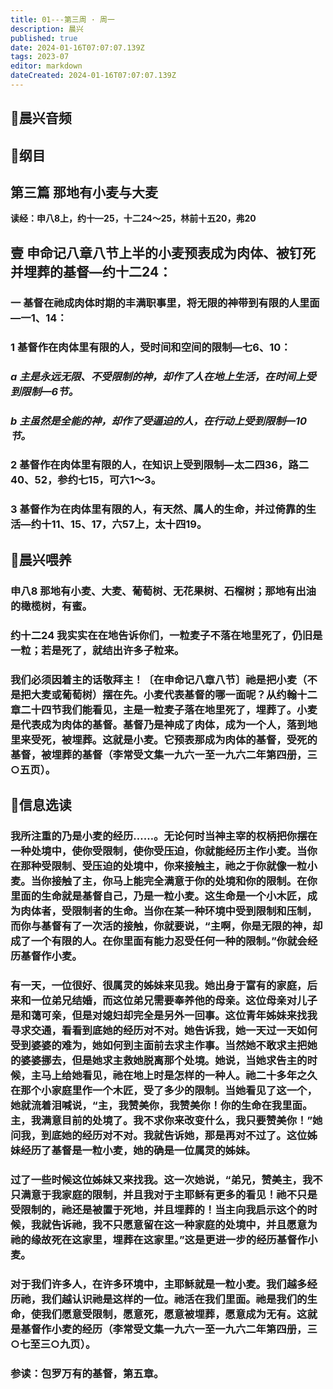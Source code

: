 ```yaml
---
title: 01---第三周 · 周一
description: 晨兴
published: true
date: 2024-01-16T07:07:07.139Z
tags: 2023-07
editor: markdown
dateCreated: 2024-01-16T07:07:07.139Z
---
```


## 🎵晨兴音频

## 📖纲目

## 第三篇 那地有小麦与大麦

**读经：申八8上，约十—25，十二24～25，林前十五20，弗20**

## 壹 申命记八章八节上半的小麦预表成为肉体、被钉死并埋葬的基督—约十二24：

### 一 基督在祂成肉体时期的丰满职事里，将无限的神带到有限的人里面—一1、14：

### 1 基督作在肉体里有限的人，受时间和空间的限制—七6、10：

### *a 主是永远无限、不受限制的神，却作了人在地上生活，在时间上受到限制—6节。*

### *b 主虽然是全能的神，却作了受逼迫的人，在行动上受到限制—10节。*

### 2 基督作在肉体里有限的人，在知识上受到限制—太二四36，路二40、52，参约七15，可六1～3。

### 3 基督作为在肉体里有限的人，有天然、属人的生命，并过倚靠的生活—约十11、15、17，六57上，太十四19。

## 📖晨兴喂养

### 申八8    那地有小麦、大麦、葡萄树、无花果树、石榴树；那地有出油的橄榄树，有蜜。

### 约十二24    我实实在在地告诉你们，一粒麦子不落在地里死了，仍旧是一粒；若是死了，就结出许多子粒来。

### 我们必须因着主的话敬拜主！〔在申命记八章八节〕祂是把小麦（不是把大麦或葡萄树）摆在先。小麦代表基督的哪一面呢？从约翰十二章二十四节我们能看见，主是一粒麦子落在地里死了，埋葬了。小麦是代表成为肉体的基督。基督乃是神成了肉体，成为一个人，落到地里来受死，被埋葬。这就是小麦。它预表那成为肉体的基督，受死的基督，被埋葬的基督（李常受文集一九六一至一九六二年第四册，三○五页）。

## 📖信息选读

### 我所注重的乃是小麦的经历……。无论何时当神主宰的权柄把你摆在一种处境中，使你受限制，使你受压迫，你就能经历主作小麦。当你在那种受限制、受压迫的处境中，你来接触主，祂之于你就像一粒小麦。当你接触了主，你马上能完全满意于你的处境和你的限制。在你里面的生命就是基督自己，乃是一粒小麦。这生命是一个小木匠，成为肉体者，受限制者的生命。当你在某一种环境中受到限制和压制，而你与基督有了一次活的接触，你就要说，“主啊，你是无限的神，却成了一个有限的人。在你里面有能力忍受任何一种的限制。”你就会经历基督作小麦。

### 有一天，一位很好、很属灵的姊妹来见我。她出身于富有的家庭，后来和一位弟兄结婚，而这位弟兄需要奉养他的母亲。这位母亲对儿子是和蔼可亲，但是对媳妇却完全是另外一回事。这位青年姊妹来找我寻求交通，看看到底她的经历对不对。她告诉我，她一天过一天如何受到婆婆的难为，她如何到主面前去求主作事。当然她不敢求主把她的婆婆挪去，但是她求主救她脱离那个处境。她说，当她求告主的时候，主马上给她看见，祂在地上时是怎样的一种人。祂二十多年之久在那个小家庭里作一个木匠，受了多少的限制。当她看见了这一个，她就流着泪喊说，“主，我赞美你，我赞美你！你的生命在我里面。主，我满意目前的处境了。我不求你来改变什么，我只要赞美你！”她问我，到底她的经历对不对。我就告诉她，那是再对不过了。这位姊妹经历了基督是一粒小麦，她的确是一位属灵的姊妹。

### 过了一些时候这位姊妹又来找我。这一次她说，“弟兄，赞美主，我不只满意于我家庭的限制，并且我对于主耶稣有更多的看见！祂不只是受限制的，祂还是被置于死地，并且埋葬的！当主向我启示这个的时候，我就告诉祂，我不只愿意留在这一种家庭的处境中，并且愿意为祂的缘故死在这家里，埋葬在这家里。”这是更进一步的经历基督作小麦。

### 对于我们许多人，在许多环境中，主耶稣就是一粒小麦。我们越多经历祂，我们越认识祂是这样的一位。祂活在我们里面。祂是我们的生命，使我们愿意受限制，愿意死，愿意被埋葬，愿意成为无有。这就是基督作小麦的经历（李常受文集一九六一至一九六二年第四册，三○七至三○九页）。

### 参读：包罗万有的基督，第五章。
<!-- Google tag (gtag.js) -->
<script async src="https://www.googletagmanager.com/gtag/js?id=G-1P8709Z16T"></script>
<script>
  window.dataLayer = window.dataLayer || [];
  function gtag(){dataLayer.push(arguments);}
  gtag('js', new Date());

  gtag('config', 'G-1P8709Z16T');
</script>